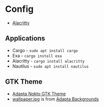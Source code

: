 # Config

- [Alacritty](alacritty.yml)

## Applications

- Cargo     - `sudo apt install cargo`
- Exa       - `cargo install exa`
- Alacritty - `cargo install alacritty`
- Nautilus  - `sudo apt install nautilus`

## GTK Theme
- [Adapta Nokto GTK Theme](https://cinnamon-spices.linuxmint.com/themes/view/Adapta-Nokto)
- [wallpaper.jpg](wallpaper.jpg) is from [Adapta Backgrounds](https://github.com/adapta-project/adapta-backgrounds)